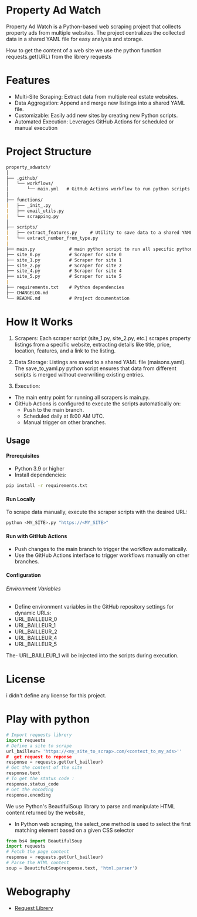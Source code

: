 
# Property Ad Watch

Property Ad Watch is a Python-based web scraping project that collects property ads from multiple websites. The project centralizes the collected data in a shared YAML file for easy analysis and storage.

How to get the content of a web site 
we use the python function requests.get(URL) from the librery  requests

# Features

- Multi-Site Scraping: Extract data from multiple real estate websites.
- Data Aggregation: Append and merge new listings into a shared YAML file.
- Customizable: Easily add new sites by creating new Python scripts.
- Automated Execution: Leverages GitHub Actions for scheduled or manual execution

# Project Structure

```md
property_adwatch/
│
├── .github/
│   └── workflows/
│       └── main.yml   # GitHub Actions workflow to run python scripts and display yaml file
│
├── functions/
|   ├── _init_.py
|   ├── email_utils.py
|   └── scrapping.py
│
├── scripts/
|   ├── extract_features.py     # Utility to save data to a shared YAML file
|   └── extract_number_from_type.py
|
├── main.py             # main python script to run all specific python scripts
├── site_0.py           # Scraper for site 0
├── site_1.py           # Scraper for site 1
├── site_2.py           # Scraper for site 2
├── site_4.py           # Scraper for site 4
├── site_5.py           # Scraper for site 5
|
├── requirements.txt    # Python dependencies
├── CHANGELOG.md
└── README.md           # Project documentation
```

# How It Works
1. Scrapers: Each scraper script (site_1.py, site_2.py, etc.) scrapes property listings from a specific website, extracting details like title, price, location, features, and a link to the listing.

2. Data Storage: Listings are saved to a shared YAML file (maisons.yaml). The save_to_yaml.py python script ensures that data from different scripts is merged without overwriting existing entries.

3. Execution:

- The main entry point for running all scrapers is main.py.
- GitHub Actions is configured to execute the scripts automatically on:
    - Push to the main branch.
    - Scheduled daily at 8:00 AM UTC.
    - Manual trigger on other branches.

##  Usage

#### Prerequisites
- Python 3.9 or higher
- Install dependencies:

```sh
pip install -r requirements.txt
```
#### Run Locally
To scrape data manually, execute the scraper scripts with the desired URL:

```sh
python <MY_SITE>.py "https://<MY_SITE>"
```

#### Run with GitHub Actions

- Push changes to the main branch to trigger the workflow automatically.
- Use the GitHub Actions interface to trigger workflows manually on other branches.

#### Configuration

###### Environment Variables

- Define environment variables in the GitHub repository settings for dynamic URLs:
- URL_BAILLEUR_0
- URL_BAILLEUR_1
- URL_BAILLEUR_2
- URL_BAILLEUR_4
- URL_BAILLEUR_5

The- URL_BAILLEUR_1 will be injected into the scripts during execution.

# License

 i didn't define any license for this project.

# Play with python

```py
# Import requests librery
import requests
# Define a site to scrape 
url_bailleur= 'https://<my_site_to_scrap>.com/<context_to_my_ads>''
#  get request to reponse
response = requests.get(url_bailleur)
# Get the content of the site 
response.text
# To get the status code : 
response.status_code
# Get the encoding 
response.encoding   
```

We use Python's BeautifulSoup library to parse and manipulate HTML content returned by the website,

- In Python web scraping, the select_one method is used to select the first matching element based on a given CSS selector

```py
from bs4 import BeautifulSoup
import requests
# Fetch the page content
response = requests.get(url_bailleur)
# Parse the HTML content
soup = BeautifulSoup(response.text, 'html.parser')
```

# Webography

- [Request Librery](https://requests.readthedocs.io/en/latest/)